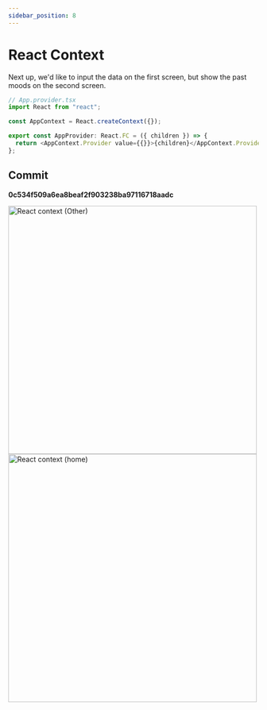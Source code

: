 ```yaml
---
sidebar_position: 8
---
```


# React Context

Next up, we'd like to input the data on the first screen, but show the past moods on the second screen.

```js
// App.provider.tsx
import React from "react";

const AppContext = React.createContext({});

export const AppProvider: React.FC = ({ children }) => {
  return <AppContext.Provider value={{}}>{children}</AppContext.Provider>;
};
```

## Commit

**0c534f509a6ea8beaf2f903238ba97116718aadc**

<img src="/img/react-context-1.png" alt="React context (Other)" width="500" />
<img src="/img/react-context-2.png" alt="React context (home)" width="500" />
